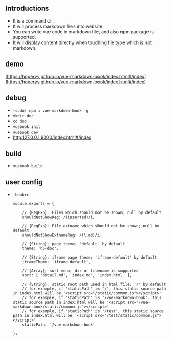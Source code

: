 ## Introductions

+   It is a command cli.
+   It will process markdown files into website.
+   You can write vue code in markdown file, and also npm package is supported.
+   It will display content directly when touching file type which is not markdown.

## demo

[https://hoperyy.github.io/vue-markdown-book/index.html#/index](https://hoperyy.github.io/vue-markdown-book/index.html#/index)

## debug

+   `[sudo] npm i vue-markdown-book -g`
+   `mkdir doc`
+   `cd doc`
+   `vuebook init`
+   `vuebook dev`
+   [http:127.0.0.1:9000/index.html#/index](http:127.0.0.1:9000/index.html#/index)

## build

+   `vuebook build`

## user config

+   `.bookrc`

    ```
    module.exports = {

        // {RegExp}; Files which should not be shown; null by default
        shouldNotShowReg: /(inserted)/i, 

        // {RegExp}; File extname which should not be shown; null by default
        shouldNotShowExtnameReg: /(\.md)/i,

        // {String}; page theme; 'default' by default
        theme: 'h5-doc',

        // {String}; iframe page theme; 'iframe-default' by default
        iframeTheme: 'iframe-default',

        // {Array}; sort menu; dir or filename is supported
        sort: [ 'detail.md', 'index.md', 'index.html' ],

        // {String}; static root path used in html file; '/' by default
        // for example, if 'staticPath' is '/', this static source path in index.html will be '<script src="/static/common.js"></script>'
        // for example, if 'staticPath' is '/vue-markdown-book', this static source path in index.html will be '<script src="/vue-markdown-book/static/common.js"></script>'
        // for example, if 'staticPath' is '/test', this static source path in index.html will be '<script src="/test/static/common.js"></script>'
        staticPath: '/vue-markdown-book'

    };
    ```
